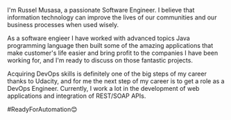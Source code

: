 I'm Russel Musasa, a passionate Software Engineer. I believe that information technology can improve the lives of our communities and our business processes when used wisely.

As a software engieer I have worked with advanced topics Java programming language then built some of the amazing applications that make customer's life easier and bring profit to the companies I have been working for, and I'm ready to discuss on those fantastic projects.

Acquiring DevOps skills is definitely one of the big steps of my career thanks to Udacity, and for me the next step of my career is to get a role as a DevOps Engineer. Currently, I work a lot in the development of web applications and integration of REST/SOAP APIs.

#ReadyForAutomation😊

